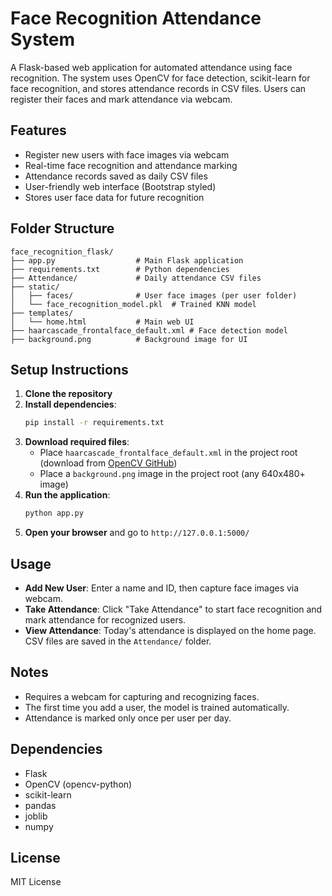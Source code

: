 # Face Recognition Attendance System

A Flask-based web application for automated attendance using face recognition. The system uses OpenCV for face detection, scikit-learn for face recognition, and stores attendance records in CSV files. Users can register their faces and mark attendance via webcam.

## Features
- Register new users with face images via webcam
- Real-time face recognition and attendance marking
- Attendance records saved as daily CSV files
- User-friendly web interface (Bootstrap styled)
- Stores user face data for future recognition

## Folder Structure
```
face_recognition_flask/
├── app.py                  # Main Flask application
├── requirements.txt        # Python dependencies
├── Attendance/             # Daily attendance CSV files
├── static/
│   ├── faces/              # User face images (per user folder)
│   └── face_recognition_model.pkl  # Trained KNN model
├── templates/
│   └── home.html           # Main web UI
├── haarcascade_frontalface_default.xml # Face detection model
├── background.png          # Background image for UI
```

## Setup Instructions
1. **Clone the repository**
2. **Install dependencies**:
   ```bash
   pip install -r requirements.txt
   ```
3. **Download required files**:
   - Place `haarcascade_frontalface_default.xml` in the project root (download from [OpenCV GitHub](https://github.com/opencv/opencv/blob/master/data/haarcascades/haarcascade_frontalface_default.xml))
   - Place a `background.png` image in the project root (any 640x480+ image)
4. **Run the application**:
   ```bash
   python app.py
   ```
5. **Open your browser** and go to `http://127.0.0.1:5000/`

## Usage
- **Add New User**: Enter a name and ID, then capture face images via webcam.
- **Take Attendance**: Click "Take Attendance" to start face recognition and mark attendance for recognized users.
- **View Attendance**: Today's attendance is displayed on the home page. CSV files are saved in the `Attendance/` folder.

## Notes
- Requires a webcam for capturing and recognizing faces.
- The first time you add a user, the model is trained automatically.
- Attendance is marked only once per user per day.

## Dependencies
- Flask
- OpenCV (opencv-python)
- scikit-learn
- pandas
- joblib
- numpy

## License
MIT License 